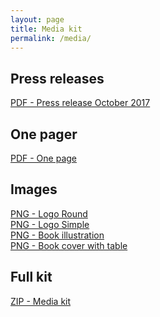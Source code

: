 ```yaml
---
layout: page
title: Media kit
permalink: /media/
---
```


## Press releases
[PDF - Press release October 2017](/downloads/press_release_oct2017.pdf)

## One pager
[PDF - One page](/downloads/onepager.pdf)

## Images
[PNG - Logo Round](/downloads/logoround.png)
<br>
[PNG - Logo Simple](/downloads/logosimple.png)
<br>
[PNG - Book illustration](/downloads/book.png)
<br>
[PNG - Book cover with table](/downloads/bookcover.jpg)

## Full kit
[ZIP - Media kit](/downloads/bico-media-kit-oct-2017.zip)
